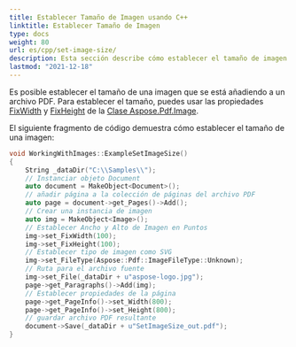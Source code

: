 ```yaml
---
title: Establecer Tamaño de Imagen usando C++
linktitle: Establecer Tamaño de Imagen
type: docs
weight: 80
url: es/cpp/set-image-size/
description: Esta sección describe cómo establecer el tamaño de imagen en un archivo PDF usando la biblioteca C++.
lastmod: "2021-12-18"
---
```


Es posible establecer el tamaño de una imagen que se está añadiendo a un archivo PDF. Para establecer el tamaño, puedes usar las propiedades [FixWidth](https://reference.aspose.com/pdf/cpp/class/aspose.pdf.image#a08f2f92b184632385eab19fb96c6d40e) y [FixHeight](https://reference.aspose.com/pdf/cpp/class/aspose.pdf.image#aed67b52e058b97df6931c214d7092dfa) de la [Clase Aspose.Pdf.Image](https://reference.aspose.com/pdf/cpp/class/aspose.pdf.image).

El siguiente fragmento de código demuestra cómo establecer el tamaño de una imagen:

```cpp
void WorkingWithImages::ExampleSetImageSize()
{
    String _dataDir("C:\\Samples\\");
    // Instanciar objeto Document
    auto document = MakeObject<Document>();
    // añadir página a la colección de páginas del archivo PDF
    auto page = document->get_Pages()->Add();
    // Crear una instancia de imagen
    auto img = MakeObject<Image>();
    // Establecer Ancho y Alto de Imagen en Puntos
    img->set_FixWidth(100);
    img->set_FixHeight(100);
    // Establecer tipo de imagen como SVG
    img->set_FileType(Aspose::Pdf::ImageFileType::Unknown);
    // Ruta para el archivo fuente
    img->set_File(_dataDir + u"aspose-logo.jpg");
    page->get_Paragraphs()->Add(img);
    // Establecer propiedades de la página
    page->get_PageInfo()->set_Width(800);
    page->get_PageInfo()->set_Height(800);
    // guardar archivo PDF resultante
    document->Save(_dataDir + u"SetImageSize_out.pdf");
}
```